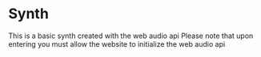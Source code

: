# Synth

This is a basic synth created with the web audio api
Please note that upon entering you must allow the website to 
initialize the web audio api